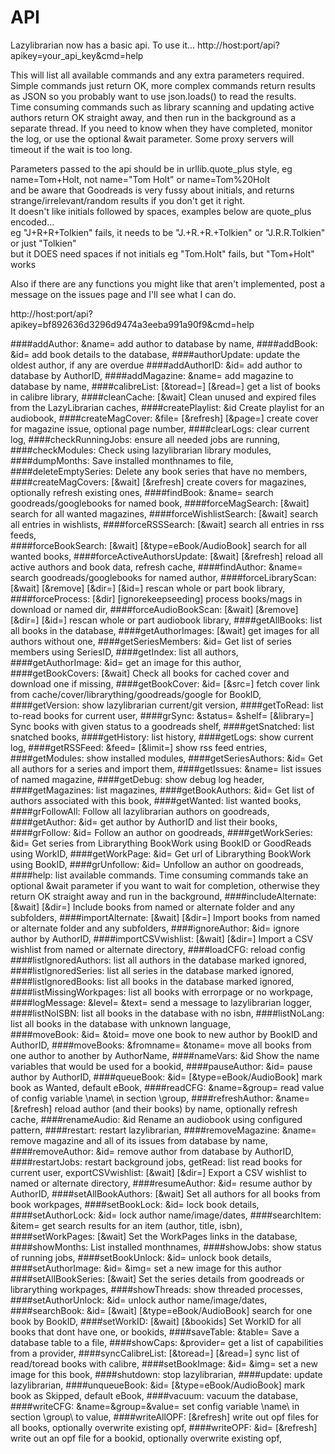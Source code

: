 # API

Lazylibrarian now has a basic api. To use it...
http://host:port/api?apikey=your_api_key&cmd=help

This will list all available commands and any extra parameters required.  
Simple commands just return OK, more complex commands return results as JSON so you probably want to use json.loads() to read the results.  
Time consuming commands such as library scanning and updating active authors return OK straight away, and then run in the background as a separate thread. If you need to know when they have completed, monitor the log,  or use the optional &wait parameter. Some proxy servers will timeout if the wait is too long. 
  
Parameters passed to the api should be in urllib.quote_plus style, eg name=Tom+Holt, not name="Tom Holt" or name=Tom%20Holt  
and be aware that Goodreads is very fussy about initials, and returns strange/irrelevant/random results if you don't get it right.  
It doesn't like initials followed by spaces, examples below are quote_plus encoded...  
eg "J+R+R+Tolkien" fails, it needs to be "J.+R.+R.+Tolkien" or "J.R.R.Tolkien" or just "Tolkien"  
but it DOES need spaces if not initials eg "Tom.Holt" fails, but "Tom+Holt" works  
  
Also if there are any functions you might like that aren't implemented, post a message on the issues page and I'll see what I can do.

http://host:port/api?apikey=bf892636d3296d9474a3eeba991a90f9&cmd=help

####addAuthor: 
&name= add author to database by name,
####addBook: 
&id= add book details to the database, 
####authorUpdate: 
update the oldest author, if any are overdue
####addAuthorID: 
&id= add author to database by AuthorID, 
####addMagazine: 
&name= add magazine to database by name, 
####calibreList: 
[&toread=] [&read=] get a list of books in calibre library, 
####cleanCache: 
[&wait] Clean unused and expired files from the LazyLibrarian caches, 
####createPlaylist: 
&id Create playlist for an audiobook,
####createMagCover: 
&file= [&refresh] [&page=] create cover for magazine issue, optional page number, 
####clearLogs: 
clear current log, 
####checkRunningJobs: 
ensure all needed jobs are running, 
####checkModules: 
Check using lazylibrarian library modules, 
####dumpMonths: 
Save installed monthnames to file, 
####deleteEmptySeries: 
Delete any book series that have no members, 
####createMagCovers: 
[&wait] [&refresh] create covers for magazines, optionally refresh existing ones, 
####findBook: 
&name= search goodreads/googlebooks for named book, 
####forceMagSearch: 
[&wait] search for all wanted magazines, 
####forceWishlistSearch:
[&wait] search all entries in wishlists,
####forceRSSSearch: 
[&wait] search all entries in rss feeds,   
####forceBookSearch: 
[&wait] [&type=eBook/AudioBook] search for all wanted books,
####forceActiveAuthorsUpdate: 
[&wait] [&refresh] reload all active authors and book data, refresh cache, 
####findAuthor: 
&name= search goodreads/googlebooks for named author,
####forceLibraryScan: 
[&wait] [&remove] [&dir=] [&id=] rescan whole or part book library, 
####forceProcess: 
[&dir] [ignorekeepseeding] process books/mags in download or named dir, 
####forceAudioBookScan: 
[&wait] [&remove] [&dir=] [&id=] rescan whole or part audiobook library, 
####getAllBooks: 
list all books in the database, 
####getAuthorImages: 
[&wait] get images for all authors without one, 
####getSeriesMembers:
 &id= Get list of series members using SeriesID, 
####getIndex: 
list all authors, 
####getAuthorImage: 
&id= get an image for this author, 
####getBookCovers: 
[&wait] Check all books for cached cover and download one if missing, 
####getBookCover: 
&id= [&src=] fetch cover link from cache/cover/librarything/goodreads/google for BookID,
####getVersion: 
show lazylibrarian current/git version, 
####getToRead: 
list to-read books for current user, 
####grSync: 
&status= &shelf= [&library=] Sync books with given status to a goodreads shelf,
####getSnatched: 
list snatched books, 
####getHistory: 
list history, 
####getLogs: 
show current log, 
####getRSSFeed: 
&feed= [&limit=] show rss feed entries, 
####getModules: 
show installed modules, 
####getSeriesAuthors: 
&id= Get all authors for a series and import them, 
####getIssues: 
&name= list issues of named magazine, 
####getDebug: 
show debug log header, 
####getMagazines: 
list magazines, 
####getBookAuthors: 
&id= Get list of authors associated with this book, 
####getWanted: 
list wanted books, 
####grFollowAll: 
Follow all lazylibrarian authors on goodreads, 
####getAuthor: 
&id= get author by AuthorID and list their books, 
####grFollow: 
&id= Follow an author on goodreads, 
####getWorkSeries: 
&id= Get series from Librarything BookWork using BookID or GoodReads using WorkID, 
####getWorkPage: 
&id= Get url of Librarything BookWork using BookID, 
####grUnfollow: 
&id= Unfollow an author on goodreads, 
####help:
 list available commands. Time consuming commands take an optional &wait parameter if you want to wait for completion, otherwise they return OK straight away and run in the background, 
####includeAlternate: 
[&wait] [&dir=] Include books from named or alternate folder and any subfolders, 
####importAlternate: 
[&wait] [&dir=] Import books from named or alternate folder and any subfolders, 
####ignoreAuthor:
&id= ignore author by AuthorID, 
####importCSVwishlist: 
[&wait] [&dir=] Import a CSV wishlist from named or alternate directory, 
####loadCFG: 
reload config
####listIgnoredAuthors: 
list all authors in the database marked ignored, 
####listIgnoredSeries: 
list all series in the database marked ignored, 
####listIgnoredBooks: 
list all books in the database marked ignored,
####listMissingWorkpages: 
list all books with errorpage or no workpage, 
####logMessage: 
&level= &text= send a message to lazylibrarian logger,
####listNoISBN: 
list all books in the database with no isbn, 
####listNoLang: 
list all books in the database with unknown language,  
####moveBook: 
&id= &toid= move one book to new author by BookID and AuthorID, 
####moveBooks: 
&fromname= &toname= move all books from one author to another by AuthorName, 
####nameVars: 
&id Show the name variables that would be used for a bookid, 
####pauseAuthor: 
&id= pause author by AuthorID, 
####queueBook: &id= 
[&type=eBook/AudioBook] mark book as Wanted, default eBook, 
####readCFG: 
&name=&group= read value of config variable \name\ in section \group\, 
####refreshAuthor: 
&name= [&refresh] reload author (and their books) by name, optionally refresh cache, 
####renameAudio: 
&id Rename an audiobook using configured pattern, 
####restart: 
restart lazylibrarian, 
####removeMagazine:
&name= remove magazine and all of its issues from database by name, 
####removeAuthor: 
&id= remove author from database by AuthorID, 
####restartJobs: 
restart background jobs, getRead: list read books for current user, exportCSVwishlist: [&wait] [&dir=] Export a CSV wishlist to named or alternate directory, 
####resumeAuthor: 
&id= resume author by AuthorID, 
####setAllBookAuthors: 
[&wait] Set all authors for all books from book workpages, 
####setBookLock: 
&id= lock book details, 
####setAuthorLock: 
&id= lock author name/image/dates, 
####searchItem: 
&item= get search results for an item (author, title, isbn), 
####setWorkPages: 
[&wait] Set the WorkPages links in the database, 
####showMonths: 
List installed monthnames,
####showJobs: 
show status of running jobs, 
####setBookUnlock: 
&id= unlock book details, 
####setAuthorImage: 
&id= &img= set a new image for this author
####setAllBookSeries: 
[&wait] Set the series details from goodreads or librarything workpages, 
####showThreads: 
show threaded processes, 
####setAuthorUnlock: 
&id= unlock author name/image/dates, 
####searchBook: 
&id= [&wait] [&type=eBook/AudioBook] search for one book by BookID, 
####setWorkID: 
[&wait] [&bookids] Set WorkID for all books that dont have one, or bookids, 
####saveTable: 
&table= Save a database table to a file, 
####showCaps: 
&provider= get a list of capabilities from a provider,
####syncCalibreList: 
[&toread=] [&read=] sync list of read/toread books with calibre, 
####setBookImage: 
&id= &img= set a new image for this book, 
####shutdown: 
stop lazylibrarian, 
####update: 
update lazylibrarian, 
####unqueueBook: 
&id= [&type=eBook/AudioBook] mark book as Skipped, default eBook, 
####vacuum: 
vacuum the database, 
####writeCFG: 
&name=&group=&value= set config variable \name\ in section \group\ to value,
####writeAllOPF: 
[&refresh] write out opf files for all books, optionally overwrite existing opf,
####writeOPF: 
&id= [&refresh] write out an opf file for a bookid, optionally overwrite existing opf,